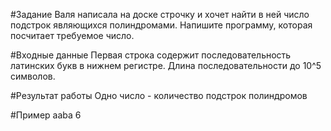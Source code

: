 #Задание
Валя написала на доске строчку и хочет найти в ней число подстрок являющихся полиндромами. Напишите программу, которая посчитает требуемое число.

#Входные данные
Первая строка содержит последовательность латинских букв в нижнем регистре. Длина последовательности до 10^5 символов.

#Результат работы
Одно число - количество подстрок полиндромов

#Пример
aaba
6